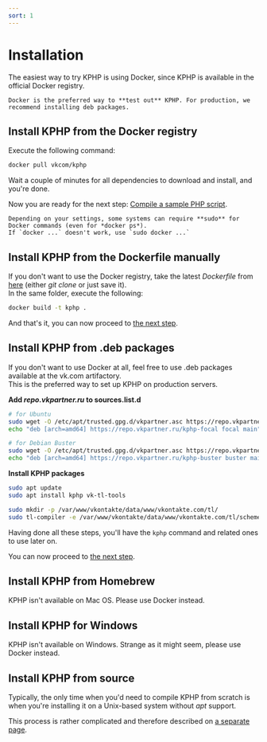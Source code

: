 ```yaml
---
sort: 1
---
```


# Installation

The easiest way to try KPHP is using Docker, since KPHP is available in the official Docker registry.

```note
Docker is the preferred way to **test out** KPHP. For production, we recommend installing deb packages.
```


## Install KPHP from the Docker registry

Execute the following command:
```bash
docker pull vkcom/kphp
```

Wait a couple of minutes for all dependencies to download and install, and you're done.

Now you are ready for the next step: [Compile a sample PHP script](./compile-sample-script.md).

```warning
Depending on your settings, some systems can require **sudo** for Docker commands (even for *docker ps*).  
If `docker ...` doesn't work, use `sudo docker ...`
```


## Install KPHP from the Dockerfile manually

If you don't want to use the Docker registry, take the latest *Dockerfile* from [here]({{site.url_dockerfile}}) (either *git clone* or just save it).  
In the same folder, execute the following:
```bash
docker build -t kphp .
```

And that's it, you can now proceed to [the next step](./compile-sample-script.md).


## Install KPHP from .deb packages

If you don't want to use Docker at all, feel free to use .deb packages available at the vk.com artifactory.  
This is the preferred way to set up KPHP on production servers.

**Add *repo.vkpartner.ru* to sources.list.d**

```bash
# for Ubuntu
sudo wget -O /etc/apt/trusted.gpg.d/vkpartner.asc https://repo.vkpartner.ru/GPG-KEY.pub
echo "deb [arch=amd64] https://repo.vkpartner.ru/kphp-focal focal main" | sudo tee /etc/apt/sources.list.d/vkpartner.list

# for Debian Buster
sudo wget -O /etc/apt/trusted.gpg.d/vkpartner.asc https://repo.vkpartner.ru/GPG-KEY.pub
echo "deb [arch=amd64] https://repo.vkpartner.ru/kphp-buster buster main" | sudo tee /etc/apt/sources.list.d/vkpartner.list
```

**Install KPHP packages**

```bash
sudo apt update
sudo apt install kphp vk-tl-tools

sudo mkdir -p /var/www/vkontakte/data/www/vkontakte.com/tl/
sudo tl-compiler -e /var/www/vkontakte/data/www/vkontakte.com/tl/scheme.tlo /usr/share/vkontakte/tl-files/common.tl /usr/share/vkontakte/tl-files/tl.tl
```

Having done all these steps, you'll have the `kphp` command and related ones to use later on.

You can now proceed to [the next step](./compile-sample-script.md).


## Install KPHP from Homebrew

KPHP isn't available on Mac OS. Please use Docker instead.


## Install KPHP for Windows

KPHP isn't available on Windows. Strange as it might seem, please use Docker instead.


## Install KPHP from source

Typically, the only time when you'd need to compile KPHP from scratch is when you're installing it on a Unix-based system without *apt* support.
  
This process is rather complicated and therefore described on [a separate page](../kphp-internals/developing-and-extending-kphp/compiling-kphp-from-sources.md).
